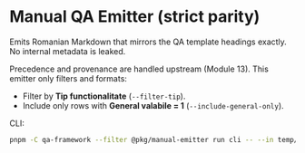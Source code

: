 # Manual QA Emitter (strict parity)

Emits Romanian Markdown that mirrors the QA template headings exactly. No internal metadata is leaked.

Precedence and provenance are handled upstream (Module 13). This emitter only filters and formats:

- Filter by **Tip functionalitate** (`--filter-tip`).
- Include only rows with **General valabile = 1** (`--include-general-only`).

CLI:
```bash
pnpm -C qa-framework --filter @pkg/manual-emitter run cli -- --in temp/merged_plan.json --out docs/modules/Accesare_Manual.md --filter-tip Accesare --include-general-only --title "Plan de testare — Accesare"
```
